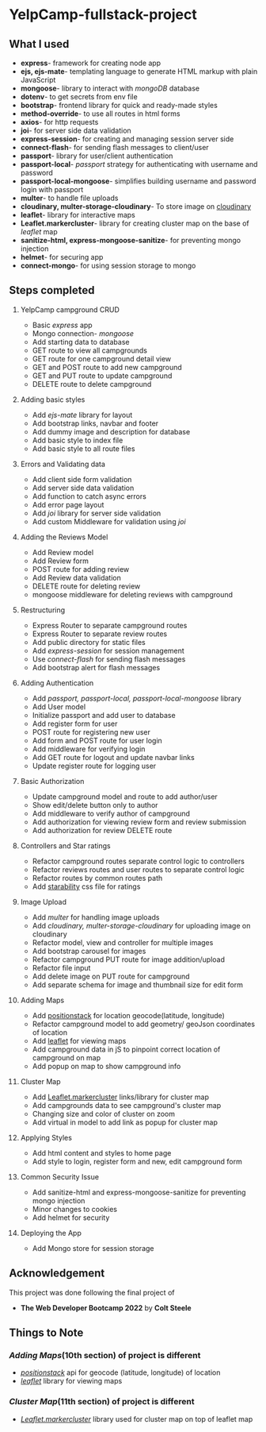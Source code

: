 # YelpCamp-fullstack-project

## What I used

- **express**- framework for creating node app
- **ejs, ejs-mate**- templating language to generate HTML markup with plain JavaScript
- **mongoose**- library to interact with *mongoDB* database
- **dotenv**- to get secrets from env file
- **bootstrap**- frontend library for quick and ready-made styles
- **method-override**- to use all routes in html forms
- **axios**- for http requests
- **joi**- for server side data validation
- **express-session**- for creating and managing session server side
- **connect-flash**- for sending flash messages to client/user
- **passport**- library for user/client authentication
- **passport-local**- *passport* strategy for authenticating with username and password
- **passport-local-mongoose**- simplifies building username and password login with passport
- **multer**- to handle file uploads
- **cloudinary, multer-storage-cloudinary**- To store image on [cloudinary](https://cloudinary.com/)
- **leaflet**- library for interactive maps
- **Leaflet.markercluster**- library for creating cluster map on the base of *leaflet* map
- **sanitize-html, express-mongoose-sanitize**- for preventing mongo injection
- **helmet**- for securing app
- **connect-mongo**- for using session storage to mongo

## Steps completed

1. YelpCamp campground CRUD
    - Basic *express* app
    - Mongo connection- *mongoose*
    - Add starting data to database
    - GET route to view all campgrounds
    - GET route for one campground detail view
    - GET and POST route to add new campground
    - GET and PUT route to update campground
    - DELETE route to delete campground

2. Adding basic styles
    - Add *ejs-mate* library for layout
    - Add bootstrap links, navbar and footer
    - Add dummy image and description for database
    - Add basic style to index file
    - Add basic style to all route files

3. Errors and Validating data
   - Add client side form validation
   - Add server side data validation
   - Add function to catch async errors
   - Add error page layout
   - Add *joi* library for server side validation
   - Add custom Middleware for validation using *joi*

4. Adding the Reviews Model
    - Add Review model
    - Add Review form
    - POST route for adding review
    - Add Review data validation
    - DELETE route for deleting review
    - mongoose middleware for deleting reviews with campground

5. Restructuring
    - Express Router to separate campground routes
    - Express Router to separate review routes
    - Add public directory for static files
    - Add *express-session* for session management
    - Use *connect-flash* for sending flash messages
    - Add bootstrap alert for flash messages

6. Adding Authentication
    - Add *passport, passport-local, passport-local-mongoose* library
    - Add User model
    - Initialize passport and add user to database
    - Add register form for user
    - POST route for registering new user
    - Add form and POST route for user login
    - Add middleware for verifying login
    - Add GET route for logout and update navbar links
    - Update register route for logging user

7. Basic Authorization
    - Update campground model and route to add author/user
    - Show edit/delete button only to author
    - Add middleware to verify author of campground
    - Add authorization for viewing review form and review submission
    - Add authorization for review DELETE route

8. Controllers and Star ratings
    - Refactor campground routes separate control logic to controllers
    - Refactor reviews routes and user routes to separate control logic
    - Refactor routes by common routes path
    - Add [starability](https://github.com/LunarLogic/starability) css file for ratings

9. Image Upload
    - Add *multer* for handling image uploads
    - Add *cloudinary, multer-storage-cloudinary* for uploading image on cloudinary
    - Refactor model, view and controller for multiple images
    - Add bootstrap carousel for images
    - Refactor campground PUT route for image addition/upload
    - Refactor file input
    - Add delete image on PUT route for campground
    - Add separate schema for image and thumbnail size for edit form

10. Adding Maps
    - Add [positionstack](https://positionstack.com/) for location geocode(latitude, longitude)
    - Refactor campground model to add geometry/ geoJson coordinates of location
    - Add [leaflet](https://leafletjs.com/) for viewing maps
    - Add campground data in jS to pinpoint correct location of campground on map
    - Add popup on map to show campground info

11. Cluster Map
    - Add [Leaflet.markercluster](https://github.com/Leaflet/Leaflet.markercluster) links/library for cluster map
    - Add campgrounds data to see campground's cluster map
    - Changing size and color of cluster on zoom
    - Add virtual in model to add link as popup for cluster map

12. Applying Styles
    - Add html content and styles to home page
    - Add style to login, register form and new, edit campground form

13. Common Security Issue
    - Add sanitize-html and express-mongoose-sanitize for preventing mongo injection
    - Minor changes to cookies
    - Add helmet for security

14. Deploying the App
    - Add Mongo store for session storage

## Acknowledgement

This project was done following the final project of

- **The Web Developer Bootcamp 2022** by **Colt Steele**

## Things to Note

### *Adding Maps*(10th section) of project is different

- [*positionstack*](https://positionstack.com/) api for geocode (latitude, longitude) of location
- [*leaflet*](https://leafletjs.com/) library for viewing maps

### *Cluster Map*(11th section) of project is different

- [*Leaflet.markercluster*](https://www.npmjs.com/package/leaflet.markercluster) library used for cluster map on top of leaflet map
